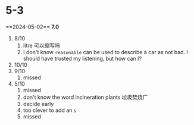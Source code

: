 # 5-3

==2024-05-02== **7.0**

1. 8/10
   1. litre 可以缩写吗
   2. I don't know `reasonable` can be used to describe a car as not bad. I should have trusted my listening, but how can I?
2. 10/10
3. 9/10
   1. missed
4. 5/10
   1. missed
   2. don't know the word incineration plants 垃圾焚烧厂
   3. decide early
   4. too clever to add an `s`
   5. missed
